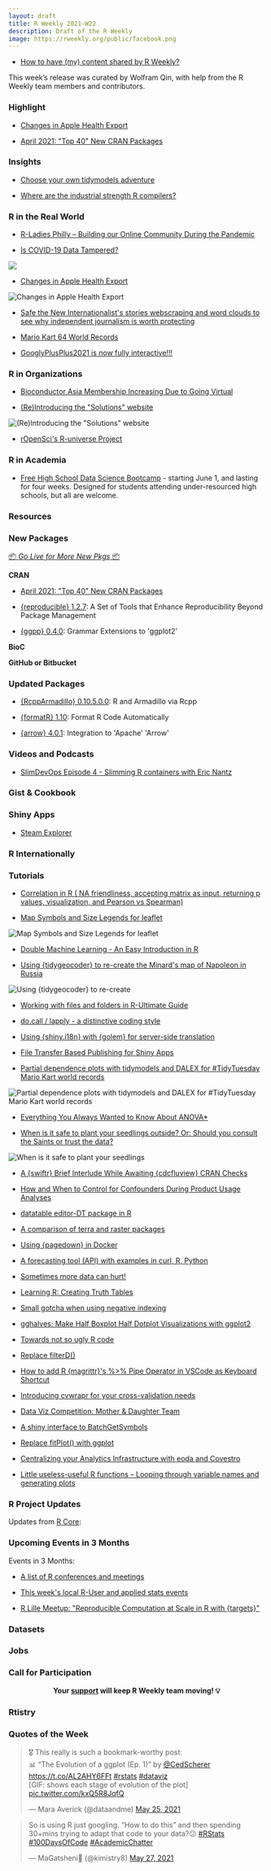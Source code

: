 ```yaml
---
layout: draft
title: R Weekly 2021-W22
description: Draft of the R Weekly
image: https://rweekly.org/public/facebook.png
---
```



+ [How to have (my) content shared by R Weekly?](https://github.com/rweekly/rweekly.org#how-to-have-my-content-shared-by-r-weekly)

This week’s release was curated by Wolfram Qin, with help from the R Weekly team members and contributors.



###  Highlight

+ [Changes in Apple Health Export](https://www.johngoldin.com/blog/2021-05-changes-in-apple-health-export/)

+ [April 2021: "Top 40" New CRAN Packages](https://rviews.rstudio.com/2021/05/25/april-2021-top-40-new-cran-packages/)

### Insights


+ [Choose your own tidymodels adventure](https://www.tidyverse.org/blog/2021/05/choose-tidymodels-adventure/)


+ [Where are the industrial strength R compilers?](http://shape-of-code.coding-guidelines.com/2021/05/23/where-are-the-industrial-strength-r-compilers/)



### R in the Real World

+ [R-Ladies Philly – Building our Online Community During the Pandemic](https://www.r-consortium.org/blog/2021/05/27/r-ladies-philly-building-our-online-community-during-the-pandemic)

+ [Is COVID-19 Data Tampered?](https://www.harsh17.in/blog/is-covid-19-data-tampered)

![](https://raw.githubusercontent.com/rweekly/image/master/2021/W22/country.png)

+ [Changes in Apple Health Export](https://www.johngoldin.com/blog/2021-05-changes-in-apple-health-export/)

![Changes in Apple Health Export](https://raw.githubusercontent.com/rweekly/image/master/2021/W22/health.png)

+ [Safe the New Internationalist's stories webscraping and word clouds to see why independent journalism is worth protecting](https://www.janknappe.com/blog/r-new-internationalist-fundraiser/)

+ [Mario Kart 64 World Records](https://jmablog.com/post/mario-kart/)

+ [GooglyPlusPlus2021 is now fully interactive!!!](https://gigadom.in/2021/05/29/googlyplusplus2021-is-now-fully-interactive/)

###  R in Organizations

+ [Bioconductor Asia Membership Increasing Due to Going Virtual](https://www.r-consortium.org/blog/2021/05/28/bioconductor-asia-membership-increasing-due-to-going-virtual)

+ [(Re)Introducing the "Solutions" website](https://blog.rstudio.com/2021/05/27/re-introducing-the-solutions-website/)

![(Re)Introducing the "Solutions" website](https://raw.githubusercontent.com/rweekly/image/master/2021/W22/solutions-dark-mode.png)

+ [rOpenSci's R-universe Project](https://ropensci.org/commcalls/may2021-r-universe/)

###  R in Academia

+ [Free High School Data Science Bootcamp](https://bootcamp.davidkane.info/) - starting June 1, and lasting for four weeks. Designed for students attending under-resourced high schools, but all are welcome.

###  Resources



###  New Packages

<p class="added-hostname"><a href="https://rweekly.org/live" target="_blank" class="externalLink">📦 <i>Go Live for More New Pkgs</i> 📦</a></p>

**CRAN**

+ [April 2021: "Top 40" New CRAN Packages](https://rviews.rstudio.com/2021/05/25/april-2021-top-40-new-cran-packages/)

+ [{reproducible} 1.2.7](https://cran.r-project.org/package=reproducible): A Set of Tools that Enhance Reproducibility Beyond Package
Management

+ [{ggpp} 0.4.0](https://cran.r-project.org/package=ggpp): Grammar Extensions to 'ggplot2'

**BioC**



**GitHub or Bitbucket**


### Updated Packages


+ [{RcppArmadillo} 0.10.5.0.0](http://dirk.eddelbuettel.com/blog/2021/05/23#rcpparmadillo_0.10.5.0.0): R and Armadillo via Rcpp

+ [{formatR} 1.10](https://cran.r-project.org/package=formatR): Format R Code Automatically

+ [{arrow} 4.0.1](https://cran.r-project.org/package=arrow): Integration to 'Apache' 'Arrow'

###  Videos and Podcasts

+ [SlimDevOps Episode 4 - Slimming R containers with Eric Nantz ](https://www.twitch.tv/videos/1035028196)

### Gist & Cookbook



### Shiny Apps

+ [Steam Explorer](https://eki-anjo.shinyapps.io/steam-shiny/)

### R Internationally


###  Tutorials

+ [Correlation in R ( NA friendliness, accepting matrix as input, returning p values, visualization, and Pearson vs Spearman)](https://gacatag.blogspot.com/2021/05/correlation-in-r-na-friendliness.html)

+ [Map Symbols and Size Legends for leaflet](https://roh.engineering/posts/2021/05/map-symbols-and-size-legends-for-leaflet/)

![Map Symbols and Size Legends for leaflet](https://raw.githubusercontent.com/rweekly/image/master/2021/W22/legends.png)
 
+ [Double Machine Learning - An Easy Introduction in R](http://dm13450.github.io/2021/05/28/Double-ML.html)
 
+ [Using {tidygeocoder} to re-create the Minard's map of Napoleon in Russia](https://www.jla-data.net/eng/minard-map-tidygeocoder/)

![Using {tidygeocoder} to re-create ](https://raw.githubusercontent.com/rweekly/image/master/2021/W22/minard.png)

+ [Working with files and folders in R-Ultimate Guide](https://finnstats.com/index.php/2021/05/28/working-with-files-and-folders-in-r/)
 
+ [do.call / lapply - a distinctive coding style](https://shikokuchuo.net/posts/09-docall-lapply/)

+ [Using {shiny.i18n} with {golem} for server-side translation](https://discindo.org/post/using-shiny-i18n-with-golem-for-server-side-translation/)

+ [File Transfer Based Publishing for Shiny Apps](https://hosting.analythium.io/file-transfer-based-publishing-for-shiny-apps/)


+ [Partial dependence plots with tidymodels and DALEX for #TidyTuesday Mario Kart world records](https://juliasilge.com/blog/mario-kart/)

![Partial dependence plots with tidymodels and DALEX for #TidyTuesday Mario Kart world records](https://raw.githubusercontent.com/rweekly/image/master/2021/W22/mario.png)

+ [Everything You Always Wanted to Know About ANOVA*](https://shouldbewriting.netlify.app/posts/2021-05-25-everything-about-anova/)

+ [When is it safe to plant your seedlings outside? Or: Should you consult the Saints or trust the data?](https://www.janknappe.com/blog/r-when-save-plant-seedlings-outside-ice-saints/)

![When is it safe to plant your seedlings ](https://raw.githubusercontent.com/rweekly/image/master/2021/W22/seed.jpg.png)

+ [A {swiftr} Brief Interlude While Awaiting {cdcfluview} CRAN Checks](https://rud.is/b/2021/05/22/a-swiftr-brief-interlude-while-awaiting-cdcfluview-cran-checks/)

+ [How and When to Control for Confounders During Product Usage Analyses](https://heap.io/blog/control-for-confounders-during-product-usage-analyses) 

+ [datatable editor-DT package in R](https://finnstats.com/index.php/2021/05/27/datatable-editor-dt-package-in-r/) 


+ [A comparison of terra and raster packages](http://www.seascapemodels.org/rstats/2021/05/28/terra-raster-comparison.html)

+ [Using {pagedown} in Docker](https://datawookie.dev/blog/2021/05/using-pagedown-in-docker/)

+ [A forecasting tool (API) with examples in curl, R, Python](https://thierrymoudiki.github.io/blog/2021/05/28/python/r/misc/techtonique-apis)

+ [Sometimes more data can hurt!](https://iyarlin.github.io/2021/05/23/sample_wise_double_descent_results_reproduction/)

+ [Learning R: Creating Truth Tables](https://blog.ephorie.de/learning-r-creating-truth-tables)

+ [Small gotcha when using negative indexing](https://statisticaloddsandends.wordpress.com/2021/05/27/small-gotcha-when-using-negative-indexing/)


+ [gghalves: Make Half Boxplot Half Dotplot Visualizations with ggplot2](https://www.business-science.io/code-tools/2021/05/25/gghalves.html)

+ [Towards not so ugly R code ](https://r-critique.com/towards-not-so-ugly-r-code)

+ [Replace filterD()](http://derekogle.com/fishR/2021-05-26-filterD-replacement)

+ [How to add R {magrittr}'s %>% Pipe Operator in VSCode as Keyboard Shortcut ](https://www.programmingwithr.com/how-to-add-r-magrittr-s-pipe-operator-in-vscode-as-keyboard-shortcut/)

+ [Introducing cvwrapr for your cross-validation needs](https://statisticaloddsandends.wordpress.com/2021/05/25/introducing-cvwrapr-for-your-cross-validation-needs/)

+ [Data Viz Competition: Mother & Daughter Team](https://www.littlemissdata.com/blog/wiavizcompetition)

+ [A shiny interface to BatchGetSymbols](https://www.msperlin.com/blog/post/2021-05-26-bgs-shiny/)

+ [Replace fitPlot() with ggplot](http://derekogle.com/fishR/2021-05-25-fitPlot-replacement)

+ [Centralizing your Analytics Infrastructure with eoda and Covestro](https://blog.rstudio.com/2021/05/25/centralizing-your-analytics-infrastructure-with-eoda-and-covestro/)



+ [Little useless-useful R functions – Looping through variable names and generating plots](https://tomaztsql.wordpress.com/2021/05/24/little-useless-useful-r-functions-looping-through-variable-names-and-generating-plots/)


<!--<div class="post-more-begin></div><div class="post-more-end"></div>-->

###  R Project Updates

Updates from [R Core](http://developer.r-project.org/blosxom.cgi/R-devel/NEWS):


###  Upcoming Events in 3 Months

Events in 3 Months:

+ [A list of R conferences and meetings](https://jumpingrivers.github.io/meetingsR/events.html)

+ [This week's local R-User and applied stats events](https://community.rstudio.com/c/irl)

+ [R Lille Meetup: "Reproducible Computation at Scale in R with {targets}"](https://www.meetup.com/R-Lille/events/277902715/)


### Datasets



### Jobs



###  Call for Participation


<p class="hide-support added-hostname support-rweekly" style="text-align: center;font-weight: bold;">Your <a class="non-visited externalLink" href="https://www.patreon.com/rweekly" onclick="pas(this)">support</a> will keep R Weekly team moving! 💡</p>

### Rtistry





###  Quotes of the Week

<blockquote class="twitter-tweet"><p lang="en" dir="ltr">🎖 This really is such a bookmark-worthy post:<br>📊 “The Evolution of a ggplot (Ep. 1)” by <a href="https://twitter.com/CedScherer?ref_src=twsrc%5Etfw">@CedScherer</a> <a href="https://t.co/AL2AHY6FFt">https://t.co/AL2AHY6FFt</a> <a href="https://twitter.com/hashtag/rstats?src=hash&amp;ref_src=twsrc%5Etfw">#rstats</a> <a href="https://twitter.com/hashtag/dataviz?src=hash&amp;ref_src=twsrc%5Etfw">#dataviz</a><br>[GIF: shows each stage of evolution of the plot] <a href="https://t.co/kxQ5R8JqfQ">pic.twitter.com/kxQ5R8JqfQ</a></p>&mdash; Mara Averick (@dataandme) <a href="https://twitter.com/dataandme/status/1397192888296120331?ref_src=twsrc%5Etfw">May 25, 2021</a></blockquote> <script async src="https://platform.twitter.com/widgets.js" charset="utf-8"></script>

<blockquote class="twitter-tweet"><p lang="en" dir="ltr">So is using R just googling. “How to do this” and then spending 30+mins trying to adapt that code to your data?😕 <a href="https://twitter.com/hashtag/RStats?src=hash&amp;ref_src=twsrc%5Etfw">#RStats</a> <a href="https://twitter.com/hashtag/100DaysOfCode?src=hash&amp;ref_src=twsrc%5Etfw">#100DaysOfCode</a> <a href="https://twitter.com/hashtag/AcademicChatter?src=hash&amp;ref_src=twsrc%5Etfw">#AcademicChatter</a></p>&mdash; MaGatsheni🐘 (@kimistry8) <a href="https://twitter.com/kimistry8/status/1398013181700812801?ref_src=twsrc%5Etfw">May 27, 2021</a></blockquote> 

